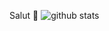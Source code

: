 Salut 👋
![github stats](https://github-readme-stats.vercel.app/api?username=iyed-dev&show_icons=true&theme=tokyonight&count_private=true)

